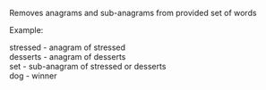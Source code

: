 Removes anagrams and sub-anagrams from provided set of words

Example: 

stressed  - anagram of stressed <br/>
desserts  - anagram of desserts <br/>
set - sub-anagram of stressed or desserts <br/>
dog - winner
